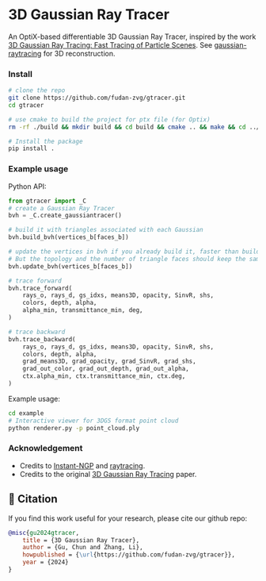 # 3D Gaussian Ray Tracer

An OptiX-based differentiable 3D Gaussian Ray Tracer, inspired by the work [3D Gaussian Ray Tracing: Fast Tracing of Particle Scenes](https://gaussiantracer.github.io/). See [gaussian-raytracing](https://github.com/fudan-zvg/gaussian-raytracing) for 3D reconstruction.

### Install
```bash
# clone the repo
git clone https://github.com/fudan-zvg/gtracer.git
cd gtracer

# use cmake to build the project for ptx file (for Optix)
rm -rf ./build && mkdir build && cd build && cmake .. && make && cd ../

# Install the package
pip install .
```

### Example usage
Python API:
```python
from gtracer import _C
# create a Gaussian Ray Tracer
bvh = _C.create_gaussiantracer()

# build it with triangles associated with each Gaussian
bvh.build_bvh(vertices_b[faces_b])

# update the vertices in bvh if you already build it, faster than build_bvh. 
# But the topology and the number of triangle faces should keep the same.
bvh.update_bvh(vertices_b[faces_b])

# trace forward
bvh.trace_forward(
    rays_o, rays_d, gs_idxs, means3D, opacity, SinvR, shs, 
    colors, depth, alpha, 
    alpha_min, transmittance_min, deg,
)

# trace backward
bvh.trace_backward(
    rays_o, rays_d, gs_idxs, means3D, opacity, SinvR, shs, 
    colors, depth, alpha, 
    grad_means3D, grad_opacity, grad_SinvR, grad_shs,
    grad_out_color, grad_out_depth, grad_out_alpha,
    ctx.alpha_min, ctx.transmittance_min, ctx.deg,
)
```
Example usage:
```bash
cd example
# Interactive viewer for 3DGS format point cloud
python renderer.py -p point_cloud.ply
```
### Acknowledgement

* Credits to [Instant-NGP](https://github.com/NVlabs/instant-ngp) and [raytracing](https://github.com/NVlabs/instant-ngp).
* Credits to the original [3D Gaussian Ray Tracing](https://gaussiantracer.github.io/) paper.


## 📜 Citation
If you find this work useful for your research, please cite our github repo:
```bibtex
@misc{gu2024gtracer,
    title = {3D Gaussian Ray Tracer},
    author = {Gu, Chun and Zhang, Li},
    howpublished = {\url{https://github.com/fudan-zvg/gtracer}},
    year = {2024}
}
```
